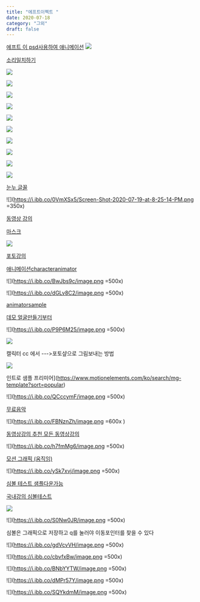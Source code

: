 ```yaml
---
title: "에프트이펙트 "
date: 2020-07-18
category: "그외"
draft: false
---
```

[에프트 이 psd사용하여 애니메이션](https://www.youtube.com/watch?v=-54JJ_re6qw)
![](https://i.ibb.co/vHG29Rt/image.png)

[소리일치하기](https://helpx.adobe.com/kr/adobe-character-animator/how-to/recording-editing-performances.html?playlist=/services/playlist.helpx/products:SG_CHARACTERANIMATOR/learn-path:get-started/set-header:ccx-designer/playlist:orientation/ko_KR.json&ref=helpx.adobe.com)

  

![](https://i.ibb.co/8bf2GcG/image.png)

![](https://i.ibb.co/WBJYSxK/image.png)

![](https://i.ibb.co/qMmywrw/image.png)

![](https://i.ibb.co/nDQRXRc/image.png)

![](https://i.ibb.co/BNM7ydm/image.png)

![](https://i.ibb.co/DCzTt2B/image.png)

![](https://i.ibb.co/3f45RvG/image.png)

![](https://i.ibb.co/c8443cZ/image.png )

![](https://i.ibb.co/g6F8GdT/image.png)

![](https://i.ibb.co/ZK48vkv/image.png)

  

  

[눈누 글꼴](https://noonnu.cc/)

![](https://i.ibb.co/0VmXSx5/Screen-Shot-2020-07-19-at-8-25-14-PM.png =350x)

  

  

[동영상 강의 ](https://www.youtube.com/watch?v=ZJqNLtyTKJQ&list=PL25y0vNai5l8pJCo6ZVsSp3AqLwx33EnQ&index=27)

  

  

[마스크](https://www.youtube.com/watch?v=lvQgKa0CNkE&list=PL25y0vNai5l8pJCo6ZVsSp3AqLwx33EnQ&index=28)

![](https://i.ibb.co/CBTQ1Rm/Screen-Shot-2020-07-19-at-9-30-57-PM.png)

  

  

[포토강의](https://www.youtube.com/watch?v=5-RmbfQ6zFY&list=PLLtzrE3hP5SS6pPcZ43797J5tcvdBRMde&index=7)

  

  

[애니메이션characteranimator](https://helpx.adobe.com/kr/adobe-character-animator/using/overview.html)

![](https://i.ibb.co/BwJbs9c/image.png =500x)

  

![](https://i.ibb.co/dGLv8C2/image.png =500x)

[animatorsample](https://www.youtube.com/watch?v=ISTy1k8J39c&list=TLPQMjAwNzIwMjBH7CoziMSofQ&index=4)

  

[데모 얼굴만들기부터 ](https://helpx.adobe.com/kr/adobe-character-animator/how-to/build-animated-face.html?playlist=/services/playlist.helpx/products:SG_CHARACTERANIMATOR/learn-path:get-started/set-header:ccx-designer/playlist:orientation/ko_KR.json&ref=helpx.adobe.com)

  

![](https://i.ibb.co/P9P6M25/image.png =500x)

  

![](https://i.ibb.co/S5TY4n4/image.png)

  

캘릭터 cc 에서 --->포토샾으로  그림보내는  방법

![](https://i.ibb.co/3s4JKSS/image.png)

  

인트로 샘플 프리미어](https://www.motionelements.com/ko/search/mg-template?sort=popular)

![](https://i.ibb.co/QCccymF/image.png =500x)

  

[무료음악](https://www.youtube.com/audiolibrary/music?nv=1)

![](https://i.ibb.co/FBNznZh/image.png  =600x )

  

[동영상강의 추천  모든 동영상강의 ](https://terua768.tistory.com/entry/%EC%98%81%EC%83%81%ED%8E%B8%EC%A7%91-%ED%94%84%EB%A6%AC%EB%AF%B8%EC%96%B4-%ED%94%84%EB%A1%9C-%EA%B0%95%EC%9D%98-%EC%B6%94%EC%B2%9C)

![](https://i.ibb.co/h7fmMg6/image.png =500x)

  

  

[모션 그래픽 (움직임)](https://www.youtube.com/watch?v=bfgkNPFva74)

![](https://i.ibb.co/ySk7xvj/image.png =500x)

  

  

[심볼 테스트 샘플다운가능 ](https://helpx.adobe.com/kr/animate/how-to/tweening-animation.html)

[국내강의 심볼테스트](https://www.youtube.com/watch?v=1dwC9QV19cA)

![](https://i.ibb.co/7jRGhpv/image.png)

![](https://i.ibb.co/S0Nw0JR/image.png =500x)

  

심볼은  그래픽으로  저장하고 q를  눌러야  이동포인터를  찾을  수  있다

![](https://i.ibb.co/gdVcvVH/image.png =500x)

![](https://i.ibb.co/cbvfxBw/image.png =500x)

![](https://i.ibb.co/BNbYYTW/image.png =500x)

![](https://i.ibb.co/dMPr57Y/image.png =500x)

![](https://i.ibb.co/SQYkdmM/image.png =500x)





<!--stackedit_data:
eyJoaXN0b3J5IjpbMTUwMTM5ODc4OSwtMzA1MTUzODkxLDE2Nj
M0NjE0NjcsNjE2MTM0NTcsLTIwNTI1MTQxMzUsMTAxNDQ0Mzc4
MiwtOTA2Njg1MjE3LDU5NTIzNDAyOCw0NjgyNTcxNzMsODk2Nj
U5NjM0LC0xNzc4NTkyMTcxLC0xNjU5NTA5MDg5LC0xNTQ3OTQ0
MTM1LC0xMTcwODY1NDksMTczNjI5NjAwNywtMTExNTE1MTE4OS
wxNTA5MTc4MDIyLDY0MzYzMjgzOSwxNzYzMTAyNjIwLDEzNDI4
NzE4MzRdfQ==
-->